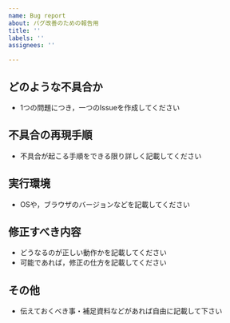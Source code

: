 ```yaml
---
name: Bug report
about: バグ改善のための報告用
title: ''
labels: ''
assignees: ''

---
```


## どのような不具合か

- 1つの問題につき，一つのIssueを作成してください

## 不具合の再現手順

- 不具合が起こる手順をできる限り詳しく記載してください

## 実行環境

- OSや，ブラウザのバージョンなどを記載してください

## 修正すべき内容

- どうなるのが正しい動作かを記載してください
- 可能であれば，修正の仕方を記載してください

## その他

- 伝えておくべき事・補足資料などがあれば自由に記載して下さい
